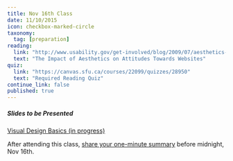 ```yaml
---
title: Nov 16th Class
date: 11/10/2015
icon: checkbox-marked-circle
taxonomy:
  tag: [preparation]
reading:
  link: "http://www.usability.gov/get-involved/blog/2009/07/aesthetics-and-attitude.html"
  text: "The Impact of Aesthetics on Attitudes Towards Websites"
quiz:
  link: "https://canvas.sfu.ca/courses/22099/quizzes/28950"
  text: "Required Reading Quiz"
continue_link: false
published: true
---
```


##### Slides to be Presented
[Visual Design Basics (in progress)](http://slides.com/paulhibbitts/cmpt-363-153-visual-design-basics)

After attending this class, [share your one-minute summary](https://canvas.sfu.ca/courses/22099/discussion_topics/382635) before midnight, Nov 16th.
